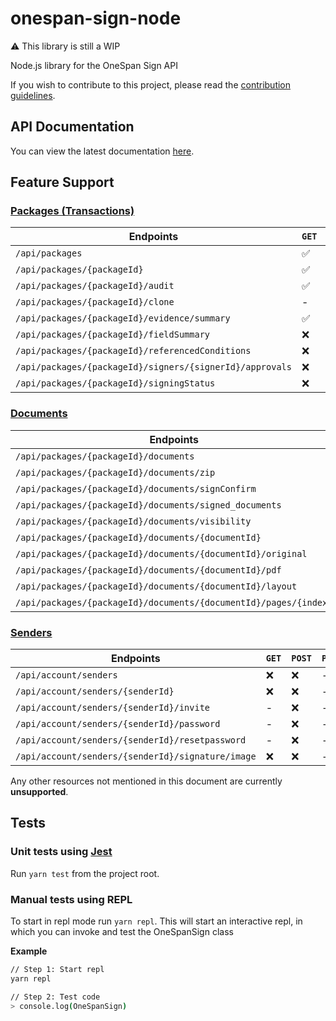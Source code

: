 # onespan-sign-node

:warning: This library is still a WIP

Node.js library for the OneSpan Sign API

If you wish to contribute to this project, please read the [contribution guidelines](./CONTRIBUTING.md).

## API Documentation

You can view the latest documentation [here](./docs/index.md).

## Feature Support

### [Packages (Transactions)](https://community.onespan.com/products/onespan-sign/sandbox#/Packages)
| Endpoints                                                | `GET`              | `POST`             | `PUT`              | `DELETE`           |
|----------------------------------------------------------|--------------------|--------------------|--------------------|--------------------|
| `/api/packages`                                          | :white_check_mark: | :white_check_mark: | -                  | -                  |
| `/api/packages/{packageId}`                              | :white_check_mark: | -                  | :white_check_mark: | :white_check_mark: |
| `/api/packages/{packageId}/audit`                        | :white_check_mark: | -                  | -                  | -                  |
| `/api/packages/{packageId}/clone`                        | -                  | :x:                | -                  | -                  |
| `/api/packages/{packageId}/evidence/summary`             | :white_check_mark: | -                  | -                  | -                  |
| `/api/packages/{packageId}/fieldSummary`                 | :x:                | -                  | -                  | -                  |
| `/api/packages/{packageId}/referencedConditions`         | :x:                | -                  | -                  | -                  |
| `/api/packages/{packageId}/signers/{signerId}/approvals` | :x:                | -                  | -                  | -                  |
| `/api/packages/{packageId}/signingStatus`                | :x:                | -                  | -                  | -                  |

### [Documents](https://community.onespan.com/products/onespan-sign/sandbox#/Documents)
| Endpoints                                                        | `GET`              | `POST`              | `PUT` | `DELETE`           |
|------------------------------------------------------------------|--------------------|---------------------|-------|--------------------|
| `/api/packages/{packageId}/documents`                            | -                  | :white_check_mark:  | :x:   | :white_check_mark: |
| `/api/packages/{packageId}/documents/zip`                        | :white_check_mark: | -                   | -     | -                  |
| `/api/packages/{packageId}/documents/signConfirm`                | -                  | :x:                 | -     | -                  |
| `/api/packages/{packageId}/documents/signed_documents`           | -                  | :x:                 | -     | -                  |
| `/api/packages/{packageId}/documents/visibility`                 | :white_check_mark: | :white_check_mark:  | -     | -                  |
| `/api/packages/{packageId}/documents/{documentId}`               | :white_check_mark: | :white_check_mark:  | :x:   | :white_check_mark: |
| `/api/packages/{packageId}/documents/{documentId}/original`      | :white_check_mark: | -                   | -     | -                  |
| `/api/packages/{packageId}/documents/{documentId}/pdf`           | :white_check_mark: | -                   | -     | -                  |
| `/api/packages/{packageId}/documents/{documentId}/layout`        | -                  | :x:                 | -     | -                  |
| `/api/packages/{packageId}/documents/{documentId}/pages/{index}` | :white_check_mark: | -                   | -     | -                  |

### [Senders](https://community.onespan.com/products/onespan-sign/sandbox#/Senders)
| Endpoints                                         | `GET` | `POST` | `PUT` | `DELETE` |
|---------------------------------------------------|-------|--------|-------|----------|
| `/api/account/senders`                            | :x:   | :x:    | -     | -        |
| `/api/account/senders/{senderId}`                 | :x:   | :x:    | -     | :x:      |
| `/api/account/senders/{senderId}/invite`          | -     | :x:    | -     | -        |
| `/api/account/senders/{senderId}/password`        | -     | :x:    | -     | -        |
| `/api/account/senders/{senderId}/resetpassword`   | -     | :x:    | -     | -        |
| `/api/account/senders/{senderId}/signature/image` | :x:   | :x:    | -     | :x:      |

Any other resources not mentioned in this document are currently **unsupported**.

## Tests

### Unit tests using [Jest](https://jestjs.io/)

Run `yarn test` from the project root.

### Manual tests using REPL

To start in repl mode run `yarn repl`. This will start an interactive repl, in which you can invoke and test the OneSpanSign class

**Example**

```sh
// Step 1: Start repl
yarn repl

// Step 2: Test code
> console.log(OneSpanSign)
```


